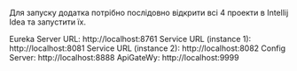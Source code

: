 Для запуску додатка потрібно послідовно відкрити всі 4 проекти в Intellij Idea та запустити їх.

Eureka Server URL: http://localhost:8761
Service URL (instance 1): http://localhost:8081
Service URL (instance 2): http://localhost:8082
Config Server: http://localhost:8888
ApiGateWy: http://localhost:9999

